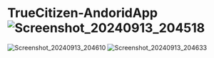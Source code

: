 # TrueCitizen-AndoridApp![Screenshot_20240913_204518](https://github.com/user-attachments/assets/31298f4b-d4aa-4e0f-9775-cf14658b2965)
![Screenshot_20240913_204610](https://github.com/user-attachments/assets/fcbbd968-992e-4924-88de-c199a5bd8a49)
![Screenshot_20240913_204633](https://github.com/user-attachments/assets/b1c41add-7e93-416c-88db-734206a6fa9c)
